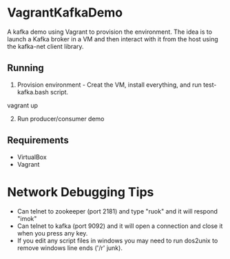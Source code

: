 # VagrantKafkaDemo
A kafka demo using Vagrant to provision the environment.  The idea is to launch a Kafka broker in a VM and then interact with it from the host using the kafka-net client library.

## Running

1) Provision environment - Creat the VM, install everything, and run test-kafka.bash script.

vagrant up

2) Run producer/consumer demo

## Requirements
* VirtualBox
* Vagrant

# Network Debugging Tips
* Can telnet to zookeeper (port 2181) and type "ruok" and it will respond "imok"
* Can telnet to kafka (port 9092) and it will open a connection and close it when you press any key.
* If you edit any script files in windows you may need to run dos2unix to remove windows line ends ('/r' junk).
